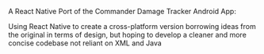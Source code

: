 A React Native Port of the Commander Damage Tracker Android App:

Using React Native to create a cross-platform version borrowing ideas from the original in terms of design, but hoping to develop a cleaner and more concise codebase not reliant on XML and Java
